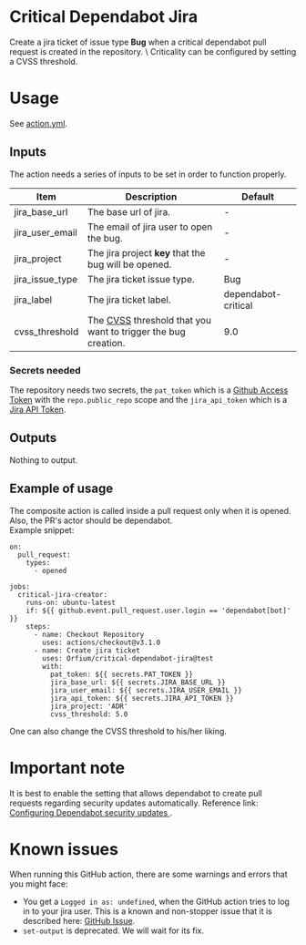 # Critical Dependabot Jira
Create a jira ticket of issue type **Bug** when a critical dependabot pull request is created in the repository. \ 
Criticality can be configured by setting a CVSS threshold.

# Usage
See [action.yml](https://github.com/Orfium/critical-dependabot-jira/blob/master/action.yml).

## Inputs
The action needs a series of inputs to be set in order to function properly.

| Item            | Description                                                                                                                        | Default             |
|-----------------|------------------------------------------------------------------------------------------------------------------------------------|---------------------|
| jira_base_url   | The base url of jira.                                                                                                              | -                   |
| jira_user_email | The email of jira user to open the bug.                                                                                            | -                   |
| jira_project    | The jira project **key** that the bug will be opened.                                                                              | -                   |
| jira_issue_type | The jira ticket issue type.                                                                                                        | Bug                 |
| jira_label      | The jira ticket label.                                                                                                             | dependabot-critical |
| cvss_threshold  | The [CVSS](https://en.wikipedia.org/wiki/Common_Vulnerability_Scoring_System) threshold that you want to trigger the bug creation. | 9.0                 |

### Secrets needed
The repository needs two secrets, the `pat_token` which is a
[Github Access Token](https://docs.github.com/en/authentication/keeping-your-account-and-data-secure/creating-a-personal-access-token)
with the `repo.public_repo` scope and the `jira_api_token` which is a [Jira API Token](https://id.atlassian.com/manage-profile/security/api-tokens).

## Outputs
Nothing to output.

## Example of usage
The composite action is called inside a pull request only when it is opened. Also, the PR's actor should be dependabot. \
Example snippet:

```
on:
  pull_request:
    types:
      - opened

jobs:
  critical-jira-creator:
    runs-on: ubuntu-latest
    if: ${{ github.event.pull_request.user.login == 'dependabot[bot]' }}
    steps:
      - name: Checkout Repository
        uses: actions/checkout@v3.1.0
      - name: Create jira ticket
        uses: Orfium/critical-dependabot-jira@test
        with:
          pat_token: ${{ secrets.PAT_TOKEN }}
          jira_base_url: ${{ secrets.JIRA_BASE_URL }}
          jira_user_email: ${{ secrets.JIRA_USER_EMAIL }}
          jira_api_token: ${{ secrets.JIRA_API_TOKEN }}
          jira_project: 'ADR'
          cvss_threshold: 5.0
```
One can also change the CVSS threshold to his/her liking.

# Important note
It is best to enable the setting that allows dependabot to create pull requests regarding security updates automatically. Reference link: [Configuring Dependabot security updates
](https://docs.github.com/en/code-security/dependabot/dependabot-security-updates/configuring-dependabot-security-updates).

# Known issues
When running this GitHub action, there are some warnings and errors that you might face:
- You get a `Logged in as: undefined`, when the GitHub action tries to log in to your jira user. This is a known and non-stopper issue that it is described here: [GitHub Issue](https://github.com/atlassian/gajira-login/issues/30).
- `set-output` is deprecated. We will wait for its fix.